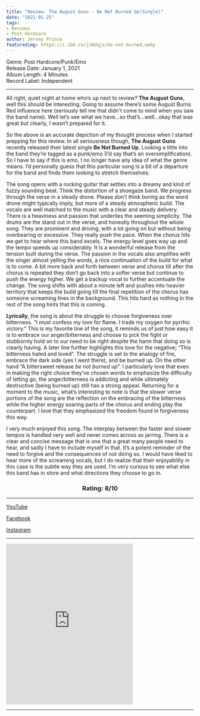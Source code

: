 ```yaml
---
title: "Review: The August Guns - Be Not Burned Up(Single)"
date: "2021-01-25"
tags:
- Reviews
- Post Hardcore
author: Jeremy Prince   
featuredimg: https://i.ibb.co/jzWdqjz/be-not-burned.webp
---
```


Genre: Post Hardcore/Punk/Emo<br>
Release Date: January 1, 2021<br>
Album Length: 4 Minutes<br>
Record Label: Independent<br>

<hr>

All right, quiet night at home who’s up next to review? **The August Guns**, well this should be interesting. Going to assume there’s some August Burns Red influence here (seriously tell me that didn’t come to mind when you saw the band name). Well let’s see what we have…so that’s…well…okay that was great but clearly, I wasn’t prepared for it. 

So the above is an accurate depiction of my thought process when I started prepping for this review. In all seriousness though, **The August Guns** recently released their latest single **Be Not Burned Up**. Looking a little into the band they’re tagged as a punk/emo (I’d say that’s an oversimplification). So I have to say if this is emo, I no longer have any idea of what the genre means. I’d personally guess that this particular song is a bit of a departure for the band and finds them looking to stretch themselves.

The song opens with a rocking guitar that settles into a dreamy and kind of fuzzy sounding beat. Think the distortion of a shoegaze band. We progress through the verse in a steady drone. Please don’t think boring as the word drone might typically imply, but more of a steady atmospheric build. The vocals are well matched to the music with a clear and steady delivery. There is a heaviness and passion that underlies the seeming simplicity. The drums are the stand out in the verse, and honestly throughout the whole song. They are prominent and driving, with a lot going on but without being overbearing or excessive. They really push the pace. When the chorus hits we get to hear where this band excels. The energy level goes way up and the tempo speeds up considerably. It is a wonderful release from the tension built during the verse. The passion in the vocals also amplifies with the singer almost yelling the words, a nice continuation of the build for what is to come. A bit more back and forth between verse and chorus till after the chorus is repeated they don’t go back into a softer verse but continue to push the energy higher. We get a backup vocal to further accentuate the change. The song shifts with about a minute left and pushes into heavier territory that keeps the build going till the final repetition of the chorus has someone screaming lines in the background. This hits hard as nothing in the rest of the song hints that this is coming.

**Lyrically**, the song is about the struggle to choose forgiveness over bitterness. “I must confess my love for flame. I trade my oxygen for pyrrhic victory.” This is my favorite line of the song, it reminds us of just how easy it is to embrace our anger/bitterness and choose to pick the fight or stubbornly hold on to our need to be right despite the harm that doing so is clearly having. A later line further highlights this love for the negative; “This bitterness hated and loved”. The struggle is set to the analogy of fire, embrace the dark side (yes I went there), and be burned up. On the other hand “A bittersweet release *be not burned up*”. I particularly love that even in making the right choice they’ve chosen words to emphasize the difficulty of letting go, the anger/bitterness is addicting and while ultimately destructive (being burned up) still has a strong appeal. Returning for a moment to the music, what’s interesting to note is that the slower verse portions of the song are the reflection on the embracing of the bitterness while the higher energy soaring parts of the chorus and ending play the counterpart. I love that they emphasized the freedom found in forgiveness this way.

I very much enjoyed this song. The interplay between the faster and slower tempos is handled very well and never comes across as jarring. There is a clear and concise message that is one that a great many people need to hear, and sadly I have to include myself in that. It’s a potent reminder of the need to forgive and the consequences of not doing so. I would have liked to hear more of the screaming vocals, but I do realize that their enjoyability in this case is the subtle way they are used. I’m very curious to see what else this band has in store and what directions they choose to go in.

<h3 style="text-align:center">Rating: 8/10</h3>

<hr>

[YouTube](https://www.youtube.com/watch?v=_RlKl-ASk4k)

[Facebook](http://www.facebook.com/theaugustguns)

[Instagram](http://www.instagram.com/theaugustguns)

<hr>

<iframe style="border: 0; width: 340px; height: 432px;" src="https://bandcamp.com/EmbeddedPlayer/track=557063526/size=large/bgcol=ffffff/linkcol=0687f5/tracklist=false/transparent=true/" seamless><a href="https://theaugustguns.bandcamp.com/track/be-not-burned-up">Be Not Burned Up by The August Guns</a></iframe>

<hr>



